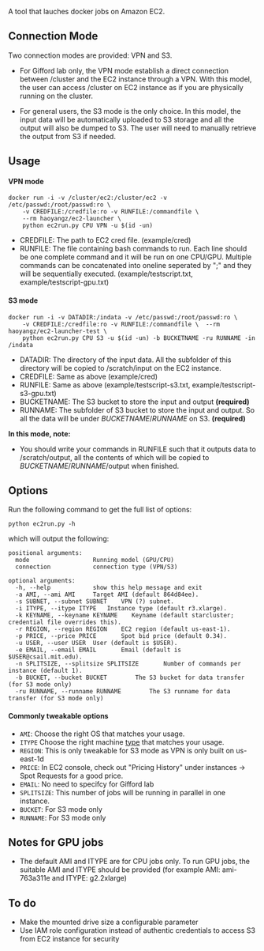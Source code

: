 A tool that lauches docker jobs on Amazon EC2.

## Connection Mode
Two connection modes are provided: VPN and S3. 

+ For Gifford lab only, the VPN mode establish a direct connection between /cluster and the EC2 instance through a VPN. With this model, the user can access /cluster on EC2 instance as if you are physically running on the cluster.

+ For general users, the S3 mode is the only choice. In this model, the input data will be automatically uploaded to S3 storage and all the output will also be dumped to S3. The user will need to manually retrieve the output from S3 if needed.

## Usage

#### VPN mode
```
docker run -i -v /cluster/ec2:/cluster/ec2 -v /etc/passwd:/root/passwd:ro \
	-v CREDFILE:/credfile:ro -v RUNFILE:/commandfile \
	--rm haoyangz/ec2-launcher \
	python ec2run.py CPU VPN -u $(id -un) 
```
+ CREDFILE: The path to EC2 cred file. (example/cred)
+ RUNFILE: The file containing bash commands to run. Each line should be one complete command and it will be run on one CPU/GPU. Multiple commands can be concatenated into oneline seperated by ";" and they will be sequentially executed. (example/testscript.txt, example/testscript-gpu.txt)

#### S3 mode

```
docker run -i -v DATADIR:/indata -v /etc/passwd:/root/passwd:ro \
	-v CREDFILE:/credfile:ro -v RUNFILE:/commandfile \	--rm haoyangz/ec2-launcher-test \
	python ec2run.py CPU S3 -u $(id -un) -b BUCKETNAME -ru RUNNAME -in /indata
```

+ DATADIR: The directory of the input data. All the subfolder of this directory will be copied to /scratch/input on the EC2 instance.
+ CREDFILE: Same as above (example/cred)
+ RUNFILE: Same as above (example/testscript-s3.txt, example/testscript-s3-gpu.txt)
+ BUCKETNAME: The S3 bucket to store the input and output  **(required)**
+ RUNNAME: The subfolder of S3 bucket to store the input and output. So all the data will be under $BUCKETNAME$/$RUNNAME$ on S3.  **(required)**


**In this mode, note:**


+ You should write your commands in RUNFILE such that it outputs data to /scratch/output, all the contents of which will be copied to $BUCKETNAME$/$RUNNAME$/output when finished.

## Options
Run the following command to get the full list of options:

```
python ec2run.py -h
```

which will output the following:


```
positional arguments:
  mode                  Running model (GPU/CPU)
  connection            connection type (VPN/S3)

optional arguments:
  -h, --help            show this help message and exit
  -a AMI, --ami AMI     Target AMI (default 864d84ee).
  -s SUBNET, --subnet SUBNET    VPN (?) subnet.
  -i ITYPE, --itype ITYPE   Instance type (default r3.xlarge).
  -k KEYNAME, --keyname KEYNAME    Keyname (default starcluster; credential file overrides this).
  -r REGION, --region REGION 	EC2 region (default us-east-1).
  -p PRICE, --price PRICE 		Spot bid price (default 0.34).
  -u USER, --user USER  User (default is $USER).
  -e EMAIL, --email EMAIL 		Email (default is $USER@csail.mit.edu).
  -n SPLITSIZE, --splitsize SPLITSIZE 		Number of commands per instance (default 1).
  -b BUCKET, --bucket BUCKET 		The S3 bucket for data transfer (for S3 mode only)
  -ru RUNNAME, --runname RUNNAME		The S3 runname for data transfer (for S3 mode only)

```

#### Commonly tweakable options

+ `AMI`: Choose the right OS that matches your usage.
+ `ITYPE` Choose the right machine [type](https://aws.amazon.com/ec2/instance-types/) that matches your usage.
+ `REGION`: This is only tweakable for S3 mode as VPN is only built on us-east-1d
+ `PRICE`: In EC2 console, check out "Pricing History" under instances -> Spot Requests for a good price.
+ `EMAIL`: No need to specifcy for Gifford lab
+ `SPLITSIZE`: This number of jobs will be running in parallel in one instance.
+ `BUCKET`: For S3 mode only
+ `RUNNAME`: For S3 mode only

## Notes for GPU jobs

+ The default AMI and ITYPE are for CPU jobs only. To run GPU jobs, the suitable AMI and ITYPE should be provided (for example AMI: ami-763a311e and ITYPE: g2.2xlarge)

## To do

+ Make the mounted drive size a configurable parameter
+ Use IAM role configuration instead of authentic credentials to access S3 from EC2 instance for security